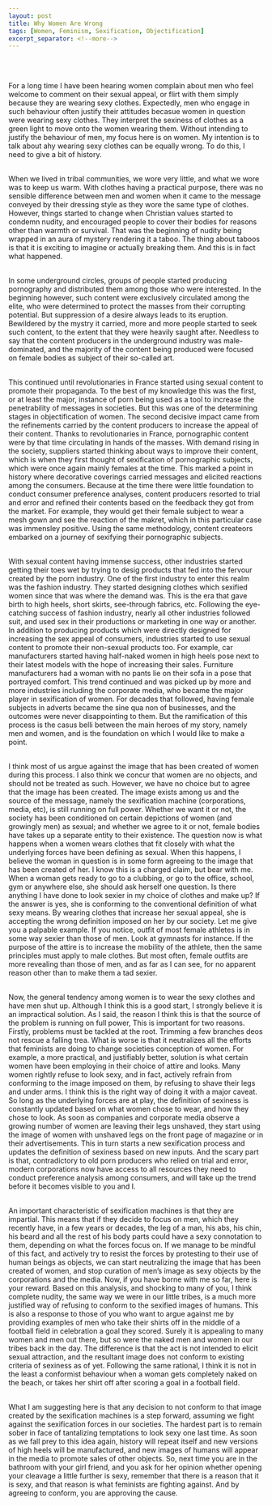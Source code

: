```yaml
---
layout: post
title: Why Women Are Wrong
tags: [Women, Feminism, Sexification, Objectification]
excerpt_separator: <!--more-->
---
```




<br><br>

<p align="justify">

For a long time I have been hearing women complain about men who feel welcome to comment on their sexual appeal, or flirt with them simply because they are wearing sexy clothes. Expectedly, men who engage in such behaviour often justify their attitudes becasue women in question were wearing sexy clothes. They interpret the sexiness of clothes as a green light to move onto the women wearing them. Without intending to justify the behaviour of men, my focus here is on women. My intention is to talk about ahy wearing sexy clothes can be equally wrong. <!--more-->To do this, I need to give a bit of history. <br><br>
  
When we lived in tribal communities, we wore very little, and what we wore was to keep us warm.  With clothes having a practical purpose, there was no sensible difference between men and women when it came to the message conveyed by their dressing style as they wore the same type of clothes. However, things started to change when Christian values started to condemn nudity, and encouraged people to cover their bodies for reasons other than warmth or survival. That was the beginning of nudity being wrapped in an aura of mystery rendering it a taboo. The thing about taboos is that it is exciting to imagine or actually breaking them. And this is in fact what happened. <br><br>
  
In some underground circles, groups of people started producing pornography and distributed them among those who were interested. In the beginning however, such content were exclusively circulated among the elite, who were determined to protect the masses from their corrupting potential. But suppression of a desire always leads to its eruption. Bewildered by the mystry it carried, more and more people started to seek such content, to the extent that they were heavily saught after. Needless to say that the content producers in the underground industry was male-dominated, and the majority of the content being produced were focused on female bodies as subject of their so-called art. <br><br>
  
This continued until revolutionaries in France started using sexual content to promote their propaganda. To the best of my knowledge this was the first, or at least the major, instance of porn being used as a tool to increase the penetrability of messages in societies. But this was one of the determining stages in objectification of women. The second decisive impact came from the refinements carried by the content producers to increase the appeal of their content. Thanks to revolutionaries in France, pornographic content were by that time circulating in hands of the masses. With demand rising in the society, suppliers started thinking about ways to improve their content, which is when they first thought of sexification of pornographic subjects, which were once again mainly females at the time. This marked a point in history where decorative coverings carried messages and elicited reactions among the consumers. Because at the time there were little foundation to conduct consumer preference analyses, content producers resorted to trial and error and refined their contents based on the feedback they got from the market. For example, they would get their female subject to wear a mesh gown and see the reaction of the makret, which in this particular case was immensley positive. Using the same methodology, content createors embarked on a journey of sexifying their pornographic subjects. <br><br>
  
With sexual content having immense success, other industries started getting their toes wet by trying to desig products that fed into the fervour created by the porn industry. One of the first industry to enter this realm was the fashion industry. They started designing clothes which sexified women since that was where the demand was. This is the era that gave birth to high heels, short skirts, see-through fabrics, etc. Following the eye-catching success of fashion industry, nearly all other industries followed suit, and used sex in their productions or marketing in one way or another. In addition to producing products which were directly designed for increasing the sex appeal of consumers, industries started to use sexual content to promote their non-sexual products too. For example, car manufacturers started having half-naked women in high heels pose next to their latest models with the hope of increasing their sales. Furniture manufacturers had a woman with no pants lie on their sofa in a pose that portrayed comfort. This trend continued and was picked up by more and more industries including the corporate media, who became the major player in sexification of women. For decades that followed, having female subjects in adverts became the sine qua non of businesses, and the outcomes were never disappointing to them. But the ramification of this process is the casus belli between the main heroes of my story, namely men and women, and is the foundation on which I would like to make a point.<br><br>

I think most of us argue against the image that has been created of women during this process. I also think we concur that women are no objects, and should not be treated as such. However, we have no choice but to agree that the image has been created. The image exists among us and the source of the message, namely the sexification machine (corporations, media, etc), is still running on full power. Whether we want it or not, the society has been conditioned on certain depictions of women (and growingly men) as sexual; and whether we agree to it or not, female bodies have takes up a separate entity to their existence. The question now is what happens when a women wears clothes that fit closely with what the underlying forces have been defining as sexual. When this happens, I believe the woman in question is in some form agreeing to the image that has been created of her. I know this is a charged claim, but bear with me. When a woman gets ready to go to a clubbing, or go to the office, school, gym or anywhere else, she should ask herself one question. Is there anything I have done to look sexier in my choice of clothes and make up? If the answer is yes, she is conforming to the conventional definition of what sexy means. By wearing clothes that increase her sexual appeal, she is accepting the wrong definition imposed on her by our society. Let me give you a palpable example. If you notice, outfit of most female athletes is in some way sexier than those of men. Look at gymnasts for instance. If the purpose of the attire is to increase the mobility of the athlete, then the same principles must apply to male clothes. But most often, female outfits are more revealing than those of men, and as far as I can see, for no apparent reason other than to make them a tad sexier.  <br><br>

Now, the general tendency among women is to wear the sexy clothes and have men shut up. Although I think this is a good start, I strongly believe it is an impractical solution. As I said, the reason I think this is that the source of the problem is running on full power, This is important for two reasons. Firstly, problems must be tackled at the root. Trimming a few branches deos not rescue a falling trea. What is worse is that it neutralizes all the efforts that feminists are doing to change societies conception of women. For example, a more practical, and justifiably better, solution is what certain women have been employing in their choice of attire and looks. Many women rightly refuse to look sexy, and in fact, actively refrain from conforming to the image imposed on them, by refusing to shave their legs and under arms. I think this is the right way of doing it with a major caveat. So long as the underlying forces are at play, the definition of sexiness is constantly updated based on what women chose to wear, and how they chose to look. As soon as companies and corporate media observe a growing number of women are leaving their legs unshaved, they start using the image of women with unshaved legs on the front page of magazine or in their advertisements. This in turn starts a new sexification process and updates the definition of sexiness based on new inputs. And the scary part is that, contradictory to old porn producers who relied on trial and error, modern corporations now have access to all resources they need to conduct preference analysis among consumers, and will take up the trend before it becomes visible to you and I. <br><br>

An important characteristic of sexification machines is that they are impartial. This means that if they decide to focus on men, which they recently have, in a few years or decades, the leg of a man, his abs, his chin, his beard and all the rest of his body parts could have a sexy connotation to them, depending on what the forces focus on. If we manage to be mindful of this fact, and actively try to resist the forces by protesting to their use of human beings as objects, we can start neutralizing the image that has been created of women, and stop curation of men’s image as sexy objects by the corporations and the media. Now, if you have borne with me so far, here is your reward. Based on this analysis, and shocking to many of you, I think complete nudity, the same way we were in our little tribes, is a much more justified way of refusing to conform to the sexified images of humans. This is also a response to those of you who want to argue against me by providing examples of men who take their shirts off in the middle of a football field in celebration a goal they scored. Surely it is appealing to many women and men out there, but so were the naked men and women in our tribes back in the day. The difference is that the act is not intended to elicit sexual attraction, and the resultant image does not conform to existing criteria of sexiness as of yet. Following the same rational, I think it is not in the least a conformist behaviour when a woman gets completely naked on the beach, or takes her shirt off after scoring a goal in a football field. <br><br>

What I am suggesting here is that any decision to not conform to that image created by the sexification machines is a step forward, assuming we fight against the sexification forces in our societies. The hardest part is to remain sober in face of tantalizing temptations to look sexy one last time. As soon as we fall prey to this idea again, history will repeat itself and new versions of high heels will be manufactured, and new images of humans will appear in the media to promote sales of other objects. So, next time you are in the bathroom with your girl friend, and you ask for her opinion whether opening your cleavage a little further is sexy, remember that there is a reason that it is sexy, and that reason is what feminists are fighting against. And by agreeing to conform, you are approving the cause.   <br><br>
  
</p>  
  <br><br><br><br>
